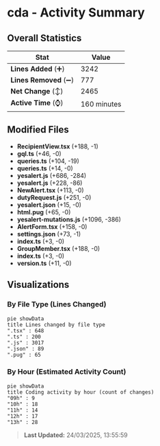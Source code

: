 # cda - Activity Summary 

## Overall Statistics

| Stat                   | Value                                                             |
| ---------------------- | ----------------------------------------------------------------- |
| **Lines Added** (➕)   | 3242                                          |
| **Lines Removed** (➖) | 777                                        |
| **Net Change** (↕)    | 2465                |
| **Active Time** (⌚)   | 160 minutes |


## Modified Files
- **RecipientView.tsx** (+188, -1)
- **gql.ts** (+46, -0)
- **queries.ts** (+104, -19)
- **queries.ts** (+14, -0)
- **yesalert.js** (+686, -284)
- **yesalert.js** (+228, -86)
- **NewAlert.tsx** (+113, -0)
- **dutyRequest.js** (+251, -0)
- **yesalert.json** (+15, -0)
- **html.pug** (+65, -0)
- **yesalert-mutations.js** (+1096, -386)
- **AlertForm.tsx** (+158, -0)
- **settings.json** (+73, -1)
- **index.ts** (+3, -0)
- **GroupMember.tsx** (+188, -0)
- **index.ts** (+3, -0)
- **version.ts** (+11, -0)

## Visualizations

### By File Type (Lines Changed)

```mermaid
pie showData
title Lines changed by file type
".tsx" : 648
".ts" : 200
".js" : 3017
".json" : 89
".pug" : 65
```

### By Hour (Estimated Activity Count)

```mermaid
pie showData
title Coding activity by hour (count of changes)
"09h" : 9
"10h" : 18
"11h" : 14
"12h" : 17
"13h" : 28
```


> **Last Updated:** 24/03/2025, 13:55:59